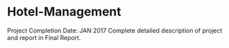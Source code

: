 # Hotel-Management

Project Completion Date: JAN 2017
Complete detailed description of project and report in Final Report.
